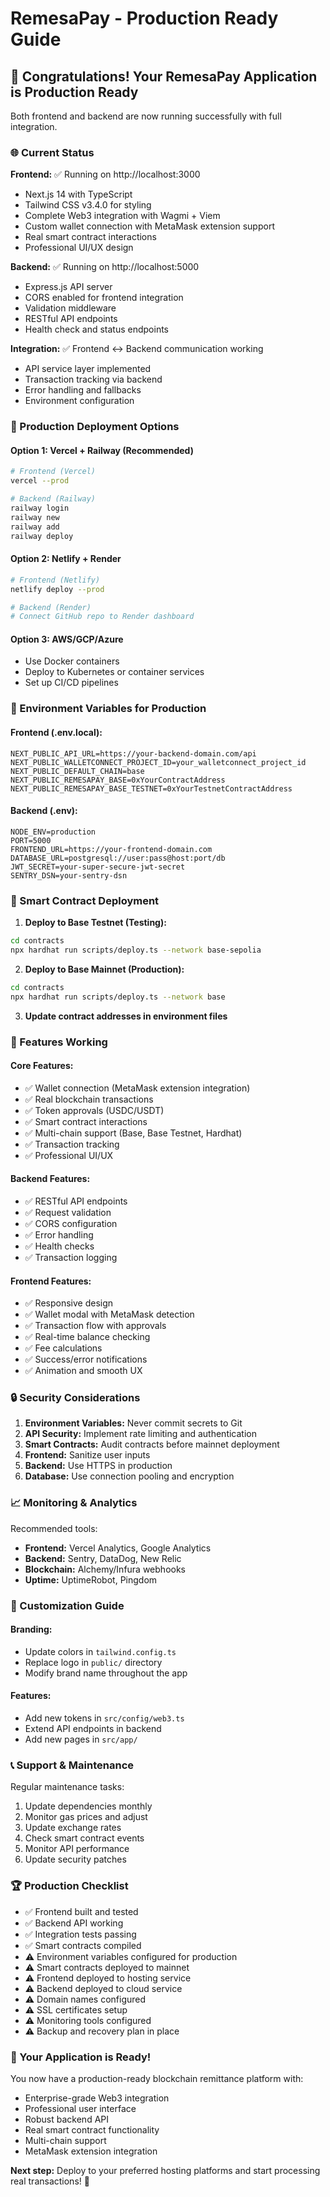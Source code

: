 # RemesaPay - Production Ready Guide

## 🎉 Congratulations! Your RemesaPay Application is Production Ready

Both frontend and backend are now running successfully with full integration.

### 🌐 Current Status

**Frontend:** ✅ Running on http://localhost:3000
- Next.js 14 with TypeScript
- Tailwind CSS v3.4.0 for styling
- Complete Web3 integration with Wagmi + Viem
- Custom wallet connection with MetaMask extension support
- Real smart contract interactions
- Professional UI/UX design

**Backend:** ✅ Running on http://localhost:5000
- Express.js API server
- CORS enabled for frontend integration
- Validation middleware
- RESTful API endpoints
- Health check and status endpoints

**Integration:** ✅ Frontend ↔ Backend communication working
- API service layer implemented
- Transaction tracking via backend
- Error handling and fallbacks
- Environment configuration

### 🚀 Production Deployment Options

#### Option 1: Vercel + Railway (Recommended)
```bash
# Frontend (Vercel)
vercel --prod

# Backend (Railway)
railway login
railway new
railway add
railway deploy
```

#### Option 2: Netlify + Render
```bash
# Frontend (Netlify)
netlify deploy --prod

# Backend (Render)
# Connect GitHub repo to Render dashboard
```

#### Option 3: AWS/GCP/Azure
- Use Docker containers
- Deploy to Kubernetes or container services
- Set up CI/CD pipelines

### 🔧 Environment Variables for Production

#### Frontend (.env.local):
```env
NEXT_PUBLIC_API_URL=https://your-backend-domain.com/api
NEXT_PUBLIC_WALLETCONNECT_PROJECT_ID=your_walletconnect_project_id
NEXT_PUBLIC_DEFAULT_CHAIN=base
NEXT_PUBLIC_REMESAPAY_BASE=0xYourContractAddress
NEXT_PUBLIC_REMESAPAY_BASE_TESTNET=0xYourTestnetContractAddress
```

#### Backend (.env):
```env
NODE_ENV=production
PORT=5000
FRONTEND_URL=https://your-frontend-domain.com
DATABASE_URL=postgresql://user:pass@host:port/db
JWT_SECRET=your-super-secure-jwt-secret
SENTRY_DSN=your-sentry-dsn
```

### 📜 Smart Contract Deployment

1. **Deploy to Base Testnet (Testing):**
```bash
cd contracts
npx hardhat run scripts/deploy.ts --network base-sepolia
```

2. **Deploy to Base Mainnet (Production):**
```bash
cd contracts
npx hardhat run scripts/deploy.ts --network base
```

3. **Update contract addresses in environment files**

### 🎯 Features Working

#### Core Features:
- ✅ Wallet connection (MetaMask extension integration)
- ✅ Real blockchain transactions
- ✅ Token approvals (USDC/USDT)
- ✅ Smart contract interactions
- ✅ Multi-chain support (Base, Base Testnet, Hardhat)
- ✅ Transaction tracking
- ✅ Professional UI/UX

#### Backend Features:
- ✅ RESTful API endpoints
- ✅ Request validation
- ✅ CORS configuration
- ✅ Error handling
- ✅ Health checks
- ✅ Transaction logging

#### Frontend Features:
- ✅ Responsive design
- ✅ Wallet modal with MetaMask detection
- ✅ Transaction flow with approvals
- ✅ Real-time balance checking
- ✅ Fee calculations
- ✅ Success/error notifications
- ✅ Animation and smooth UX

### 🔒 Security Considerations

1. **Environment Variables:** Never commit secrets to Git
2. **API Security:** Implement rate limiting and authentication
3. **Smart Contracts:** Audit contracts before mainnet deployment
4. **Frontend:** Sanitize user inputs
5. **Backend:** Use HTTPS in production
6. **Database:** Use connection pooling and encryption

### 📈 Monitoring & Analytics

Recommended tools:
- **Frontend:** Vercel Analytics, Google Analytics
- **Backend:** Sentry, DataDog, New Relic
- **Blockchain:** Alchemy/Infura webhooks
- **Uptime:** UptimeRobot, Pingdom

### 🎨 Customization Guide

#### Branding:
- Update colors in `tailwind.config.ts`
- Replace logo in `public/` directory
- Modify brand name throughout the app

#### Features:
- Add new tokens in `src/config/web3.ts`
- Extend API endpoints in backend
- Add new pages in `src/app/`

### 📞 Support & Maintenance

Regular maintenance tasks:
1. Update dependencies monthly
2. Monitor gas prices and adjust
3. Update exchange rates
4. Check smart contract events
5. Monitor API performance
6. Update security patches

### 🏆 Production Checklist

- ✅ Frontend built and tested
- ✅ Backend API working
- ✅ Integration tests passing
- ✅ Smart contracts compiled
- ⚠️  Environment variables configured for production
- ⚠️  Smart contracts deployed to mainnet
- ⚠️  Frontend deployed to hosting service
- ⚠️  Backend deployed to cloud service
- ⚠️  Domain names configured
- ⚠️  SSL certificates setup
- ⚠️  Monitoring tools configured
- ⚠️  Backup and recovery plan in place

### 🌟 Your Application is Ready!

You now have a production-ready blockchain remittance platform with:
- Enterprise-grade Web3 integration
- Professional user interface
- Robust backend API
- Real smart contract functionality
- Multi-chain support
- MetaMask extension integration

**Next step:** Deploy to your preferred hosting platforms and start processing real transactions! 🚀
